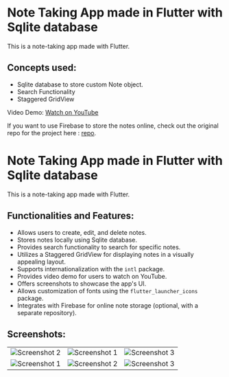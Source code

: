 # Note Taking App made in Flutter with Sqlite database

This is a note-taking app made with Flutter.

## Concepts used:
- Sqlite database to store custom Note object.
- Search Functionality
- Staggered GridView

Video Demo: [Watch on YouTube](https://www.youtube.com/watch?v=Fg68VND8unE)

If you want to use Firebase to store the notes online, check out the original repo for the project here : [repo](https://github.com/prabhashrai02/notes-app).

# Note Taking App made in Flutter with Sqlite database

This is a note-taking app made with Flutter.

## Functionalities and Features:
- Allows users to create, edit, and delete notes.
- Stores notes locally using Sqlite database.
- Provides search functionality to search for specific notes.
- Utilizes a Staggered GridView for displaying notes in a visually appealing layout.
- Supports internationalization with the `intl` package.
- Provides video demo for users to watch on YouTube.
- Offers screenshots to showcase the app's UI.
- Allows customization of fonts using the `flutter_launcher_icons` package.
- Integrates with Firebase for online note storage (optional, with a separate repository).

## Screenshots:
<table>
  <tr>
    <td><img src="https://user-images.githubusercontent.com/29589003/57538958-2ae63100-7369-11e9-9efc-102497249cdd.png" alt="Screenshot 2"/></td>
    <td><img src="https://user-images.githubusercontent.com/29589003/57538952-29b50400-7369-11e9-9b42-6a5770cb18e6.png" alt="Screenshot 1"/></td>
    <td><img src="https://user-images.githubusercontent.com/29589003/57538950-29b50400-7369-11e9-990f-1d2fb7a9d1a0.png" alt="Screenshot 3"/></td>
  </tr>
  <tr>
    <td><img src="https://user-images.githubusercontent.com/29589003/57538957-2ae63100-7369-11e9-8506-1cd7decf1815.png" alt="Screenshot 1"/></td>
    <td><img src="https://user-images.githubusercontent.com/29589003/57538953-2a4d9a80-7369-11e9-9249-6020ae6eb949.png" alt="Screenshot 2"/></td>
    <td><img src="https://user-images.githubusercontent.com/29589003/57538954-2a4d9a80-7369-11e9-8b25-3f2027a422b8.png" alt="Screenshot 3"/></td>
  </tr>
</table>
